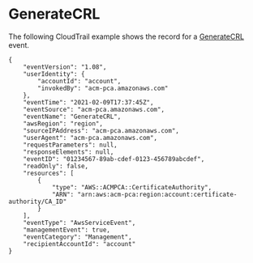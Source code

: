 # GenerateCRL<a name="CT-GenerateCRL"></a>

The following CloudTrail example shows the record for a [GenerateCRL](https://docs.aws.amazon.com/privateca/latest/APIReference/API_CreateCertificateAuthorityAuditReport.html) event\.

```
{
    "eventVersion": "1.08",
    "userIdentity": {
        "accountId": "account",
        "invokedBy": "acm-pca.amazonaws.com"
    },
    "eventTime": "2021-02-09T17:37:45Z",
    "eventSource": "acm-pca.amazonaws.com",
    "eventName": "GenerateCRL",
    "awsRegion": "region",
    "sourceIPAddress": "acm-pca.amazonaws.com",
    "userAgent": "acm-pca.amazonaws.com",
    "requestParameters": null,
    "responseElements": null,
    "eventID": "01234567-89ab-cdef-0123-456789abcdef",
    "readOnly": false,
    "resources": [
        {
            "type": "AWS::ACMPCA::CertificateAuthority",
            "ARN": "arn:aws:acm-pca:region:account:certificate-authority/CA_ID"
        }
    ],
    "eventType": "AwsServiceEvent",
    "managementEvent": true,
    "eventCategory": "Management",
    "recipientAccountId": "account"
}
```